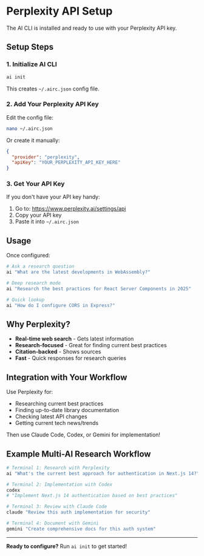 # Perplexity API Setup

The AI CLI is installed and ready to use with your Perplexity API key.

## Setup Steps

### 1. Initialize AI CLI

```bash
ai init
```

This creates `~/.airc.json` config file.

### 2. Add Your Perplexity API Key

Edit the config file:
```bash
nano ~/.airc.json
```

Or create it manually:
```json
{
  "provider": "perplexity",
  "apiKey": "YOUR_PERPLEXITY_API_KEY_HERE"
}
```

### 3. Get Your API Key

If you don't have your API key handy:
1. Go to: https://www.perplexity.ai/settings/api
2. Copy your API key
3. Paste it into `~/.airc.json`

## Usage

Once configured:

```bash
# Ask a research question
ai "What are the latest developments in WebAssembly?"

# Deep research mode
ai "Research the best practices for React Server Components in 2025"

# Quick lookup
ai "How do I configure CORS in Express?"
```

## Why Perplexity?

- **Real-time web search** - Gets latest information
- **Research-focused** - Great for finding current best practices
- **Citation-backed** - Shows sources
- **Fast** - Quick responses for research queries

## Integration with Your Workflow

Use Perplexity for:
- Researching current best practices
- Finding up-to-date library documentation
- Checking latest API changes
- Getting current tech news/trends

Then use Claude Code, Codex, or Gemini for implementation!

## Example Multi-AI Research Workflow

```bash
# Terminal 1: Research with Perplexity
ai "What's the current best approach for authentication in Next.js 14?"

# Terminal 2: Implementation with Codex
codex
# "Implement Next.js 14 authentication based on best practices"

# Terminal 3: Review with Claude Code
claude "Review this auth implementation for security"

# Terminal 4: Document with Gemini
gemini "Create comprehensive docs for this auth system"
```

---

**Ready to configure?** Run `ai init` to get started!
